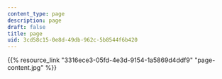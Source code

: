 ```yaml
---
content_type: page
description: page
draft: false
title: page
uid: 3cd58c15-0e8d-49db-962c-5b8544f6b420
---
```

{{% resource_link "3316ece3-05fd-4e3d-9154-1a5869d4ddf9" "page-content.jpg" %}}